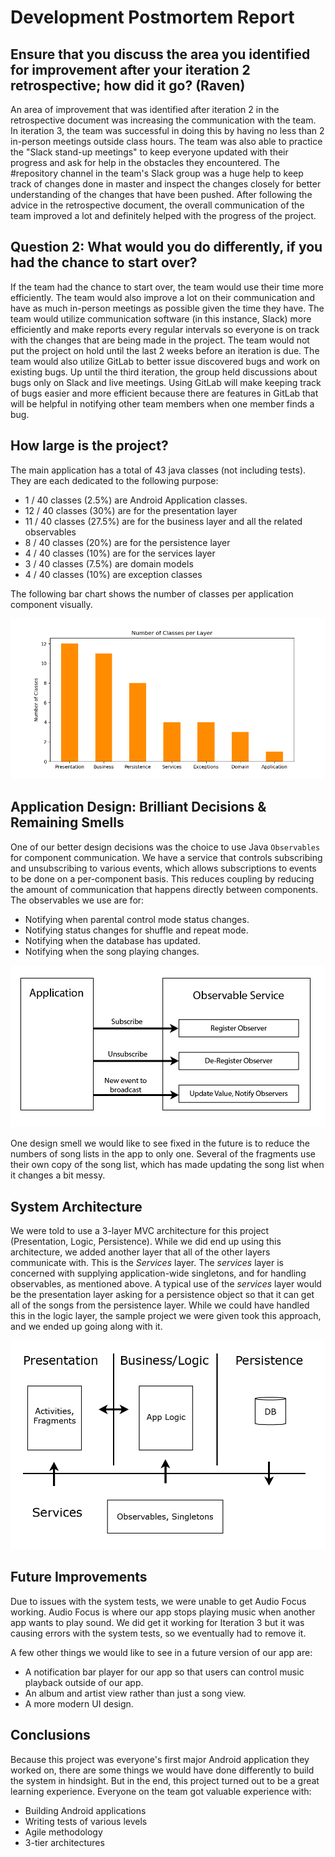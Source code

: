 # Development Postmortem Report

## Ensure that you discuss the area you identified for improvement after your iteration 2 retrospective; how did it go? (Raven)

An area of improvement that was identified after iteration 2 in the retrospective document was increasing the communication with the team. In iteration 3, the team was successful in doing this by having no less than 2 in-person meetings outside class hours.
The team was also able to practice the "Slack stand-up meetings" to keep everyone updated with their progress and ask for help in the obstacles they encountered. The #repository channel in the team's Slack group was a huge help to keep track of changes done in master and inspect the changes closely for better understanding of the changes that have been pushed. After following the advice in the retrospective document, the overall communication of the team improved a lot and definitely helped with the progress of the project.

## Question 2: What would you do differently, if you had the chance to start over?

If the team had the chance to start over, the team would use their time more efficiently. The team would also improve a lot on their communication and have as much in-person meetings as possible given the time they have. The team would utilize communication software (in this instance, Slack) more efficiently and make reports every regular intervals so everyone is on track with the changes that are being made in the project. The team would not put the project on hold until the last 2 weeks before an iteration is due. The team would also utilize GitLab to better issue discovered bugs and work on existing bugs. Up until the third iteration, the group held discussions about bugs only on Slack and live meetings. Using GitLab will make keeping track of bugs easier and more efficient because there are features in GitLab that will be helpful in notifying other team members when one member finds a bug.

## How large is the project?

The main application has a total of 43 java classes (not including tests). They are each dedicated to the following purpose:

- 1 / 40 classes (2.5%) are Android Application classes.
- 12 / 40 classes (30%) are for the presentation layer
- 11 / 40 classes (27.5%) are for the business layer and all the related observables
- 8 / 40 classes (20%) are for the persistence layer
- 4 / 40 classes (10%) are for the services layer
- 3 / 40 classes (7.5%) are domain models
- 4 / 40 classes (10%) are exception classes

The following bar chart shows the number of classes per application component visually.

![Bar Chart](../Images/classes_bar_chart.png)

## Application Design: Brilliant Decisions & Remaining Smells

One of our better design decisions was the choice to use Java `Observables` for component communication. We have a service that controls subscribing and unsubscribing to various events, which allows subscriptions to events to be done on a per-component basis. This reduces coupling by reducing the amount of communication that happens directly between components. The observables we use are for:

- Notifying when parental control mode status changes.
- Notifying status changes for shuffle and repeat mode.
- Notifying when the database has updated.
- Notifying when the song playing changes.

![Observable Service](../Images/observable_service.png)

One design smell we would like to see fixed in the future is to reduce the numbers of song lists in the app to only one. Several of the fragments use their own copy of the song list, which has made updating the song list when it changes a bit messy.

## System Architecture

We were told to use a 3-layer MVC architecture for this project (Presentation, Logic, Persistence). While we did end up using this architecture, we added another layer that all of the other layers communicate with. This is the _Services_ layer. The _services_ layer is concerned with supplying application-wide singletons, and for handling observables, as mentioned above. A typical use of the _services_ layer would be the presentation layer asking for a persistence object so that it can get all of the songs from the persistence layer. While we could have handled this in the logic layer, the sample project we were given took this approach, and we ended up going along with it.

![System Architecture](../Images/simple_architecture.png)

## Future Improvements

Due to issues with the system tests, we were unable to get Audio Focus working. Audio Focus is where our app stops playing music when another app wants to play sound. We did get it working for Iteration 3 but it was causing errors with the system tests, so we eventually had to remove it.

A few other things we would like to see in a future version of our app are:

- A notification bar player for our app so that users can control music playback outside of our app.
- An album and artist view rather than just a song view.
- A more modern UI design.

## Conclusions

Because this project was everyone's first major Android application they worked on, there are some things we would have done differently to build the system in hindsight. But in the end, this project turned out to be a great learning experience. Everyone on the team got valuable experience with:

- Building Android applications
- Writing tests of various levels
- Agile methodology
- 3-tier architectures
